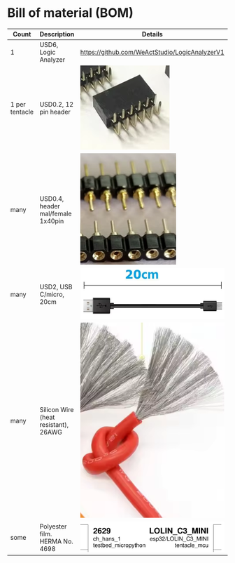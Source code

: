# Bill of material (BOM)

| Count | Description | Details | Ordering Information |
| - | - | - | - |
| 1 | USD6, Logic Analyzer | https://github.com/WeActStudio/LogicAnalyzerV1 | https://www.aliexpress.com/item/1005003649856071.html |
| 1 per tentacle | USD0.2, 12 pin header | ![](README_BOM_images/header_12pin.png) | https://www.aliexpress.com/item/1005006034843794.html |
| many | USD0.4, header mal/female 1x40pin | ![](README_BOM_images/header_40pin.png) | https://www.aliexpress.com/item/1005006855151494.html |
| many | USD2, USB C/micro, 20cm | ![](README_BOM_images/usb_short.png) | https://www.aliexpress.com/item/1005006313442713.html |
| many | Silicon Wire (heat resistant), 26AWG | ![](README_BOM_images/silicon_wire.png) | https://www.aliexpress.com/item/1005005450546335.html |
| some | Polyester film. HERMA No. 4698 | ![](README_BOM_images/labels_HERMA.png) | https://www.herma.co.uk/office-home/product/labels-transparent-crystal-clear-a4-special-210x297-mm-lasercopy-8020/ |

